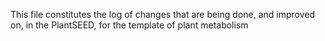 This file constitutes the log of changes that are being done, and improved on, in the PlantSEED, for the template of plant metabolism

